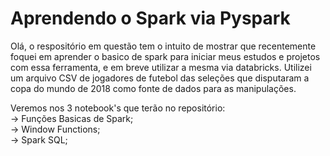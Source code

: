 # Aprendendo o Spark via Pyspark

Olá, o respositório em questão tem o intuito de mostrar que recentemente foquei em aprender o basico de spark para iniciar meus estudos e projetos com essa ferramenta, e em breve utilizar a mesma via databricks. Utilizei um arquivo CSV  de jogadores de futebol das seleções que disputaram a copa do mundo de 2018 como fonte de dados para as manipulações.

Veremos nos 3 notebook's que terão no repositório:  
-> Funções Basicas de Spark;  
-> Window Functions;  
-> Spark SQL;  
